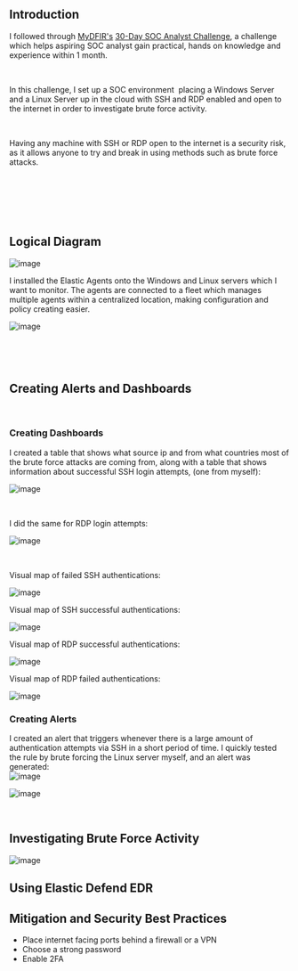 ## Introduction

I followed through [MyDFIR's](https://www.youtube.com/channel/UCWoH3f-Yx6TxJfO2O_ezJUw) [30-Day SOC Analyst Challenge](https://youtube.com/playlist?list=PLG6KGSNK4PuBb0OjyDIdACZnb8AoNBeq6), a challenge which helps aspiring SOC analyst gain practical, hands on knowledge and  experience within 1 month.

&nbsp;

In this challenge, I set up a SOC environment  placing a Windows Server and a Linux Server up in the cloud with SSH and RDP enabled and open to the internet in order to investigate brute force activity.

&nbsp;

Having any machine with SSH or RDP open to the internet is a security risk, as it allows anyone to try and break in using methods such as brute force attacks.

&nbsp;

&nbsp;

&nbsp;

## Logical Diagram

![image](https://github.com/user-attachments/assets/39dbb3a2-ee6a-4a74-931f-310d29b5f95f)

I installed the Elastic Agents onto the Windows and Linux servers which I want to monitor. The agents are connected to a fleet which manages multiple agents within a centralized location, making configuration and policy creating easier.

![image](https://github.com/user-attachments/assets/aa9828db-1889-4f6c-8259-5a7baba45d49)

&nbsp;

&nbsp;

## Creating Alerts and Dashboards

&nbsp;

### **Creating Dashboards**

I created a table that shows what source ip and from what countries most of the brute force attacks are coming from, along with a table that shows information about successful SSH login attempts, (one from myself):

![image](https://github.com/user-attachments/assets/5bc8c65d-cfcc-4741-b75a-9a2e22260899)

&nbsp;

I did the same for RDP login attempts:

![image](https://github.com/user-attachments/assets/013bc01a-240b-4761-959e-d4d53b933dce)

&nbsp;

Visual map of failed SSH authentications:

![image](https://github.com/user-attachments/assets/e5be8e16-0e00-486e-9160-79119d181cd3)

Visual map of SSH successful authentications:

![image](https://github.com/user-attachments/assets/d1b645f5-8a97-4afd-bae9-d6f9eb427704)

Visual map of RDP successful authentications:

![image](https://github.com/user-attachments/assets/d85b22f1-79c0-40a8-9470-64a26447ff75)

Visual map of RDP failed authentications:

![image](https://github.com/user-attachments/assets/0a4535a1-a112-476c-b8a8-25b947095fdd)

### **Creating Alerts**

I created an alert that triggers whenever there is a large amount of authentication attempts via SSH in a short period of time. I quickly tested the rule by brute forcing the Linux server myself, and an alert was generated:  
![image](https://github.com/user-attachments/assets/598aca04-9895-44b8-9d3d-9c9cf27b5b5c)

![image](https://github.com/user-attachments/assets/fae1cc64-d15d-4f0a-b86b-def95d43b87a)

&nbsp;

## Investigating Brute Force Activity

![image](https://github.com/user-attachments/assets/a021fab4-3477-4d44-a878-592d2f739839)

## Using Elastic Defend EDR

## Mitigation and Security Best Practices


- Place internet facing ports behind a firewall or a VPN
- Choose a strong password
- Enable 2FA

&nbsp;

&nbsp;

&nbsp;
